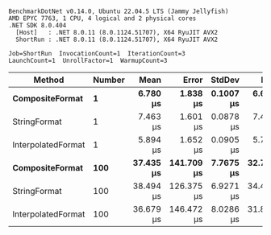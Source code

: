 ```

BenchmarkDotNet v0.14.0, Ubuntu 22.04.5 LTS (Jammy Jellyfish)
AMD EPYC 7763, 1 CPU, 4 logical and 2 physical cores
.NET SDK 8.0.404
  [Host]   : .NET 8.0.11 (8.0.1124.51707), X64 RyuJIT AVX2
  ShortRun : .NET 8.0.11 (8.0.1124.51707), X64 RyuJIT AVX2

Job=ShortRun  InvocationCount=1  IterationCount=3  
LaunchCount=1  UnrollFactor=1  WarmupCount=3  

```
| Method             | Number | Mean      | Error      | StdDev    | Min       | Max       | Allocated |
|------------------- |------- |----------:|-----------:|----------:|----------:|----------:|----------:|
| **CompositeFormat**    | **1**      |  **6.780 μs** |   **1.838 μs** | **0.1007 μs** |  **6.673 μs** |  **6.873 μs** |     **872 B** |
| StringFormat       | 1      |  7.463 μs |   1.601 μs | 0.0878 μs |  7.403 μs |  7.564 μs |     896 B |
| InterpolatedFormat | 1      |  5.894 μs |   1.652 μs | 0.0905 μs |  5.792 μs |  5.962 μs |     872 B |
| **CompositeFormat**    | **100**    | **37.435 μs** | **141.709 μs** | **7.7675 μs** | **32.756 μs** | **46.401 μs** |   **14336 B** |
| StringFormat       | 100    | 38.494 μs | 126.375 μs | 6.9271 μs | 34.489 μs | 46.492 μs |   16736 B |
| InterpolatedFormat | 100    | 36.679 μs | 146.472 μs | 8.0286 μs | 31.830 μs | 45.946 μs |   14336 B |
